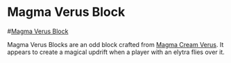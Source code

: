 # Magma Verus Block

#[Magma Verus Block](block:betterwithaddons:elytra_magma@0)

Magma Verus Blocks are an odd block crafted from [Magma Cream Verus](../items/magmaverus.md). It appears to create a magical updrift when a player with an elytra flies over it.
